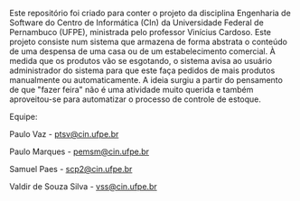 Este repositório foi criado para conter o projeto da disciplina Engenharia de Software do Centro de Informática (CIn) da Universidade Federal de Pernambuco (UFPE), ministrada pelo professor Vinícius Cardoso. Este projeto consiste num sistema que armazena de forma abstrata o conteúdo de uma despensa de uma casa ou de um estabelecimento comercial. À medida que os produtos vão se esgotando, o sistema avisa ao usuário administrador do sistema para que este faça pedidos de mais produtos manualmente ou automaticamente. A ideia surgiu a partir do pensamento de que "fazer feira" não é uma atividade muito querida e também aproveitou-se para automatizar o processo de controle de estoque.

Equipe:

Paulo Vaz - ptsv@cin.ufpe.br

Paulo Marques - pemsm@cin.ufpe.br

Samuel Paes - scp2@cin.ufpe.br

Valdir de Souza Silva - vss@cin.ufpe.br
